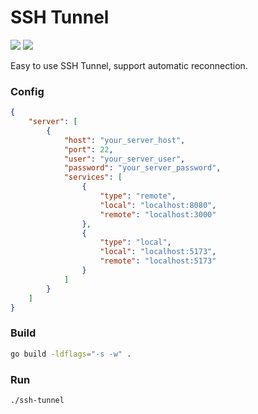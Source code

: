 # SSH Tunnel

![](https://img.shields.io/badge/license-MIT-blue)
![](https://img.shields.io/badge/Golang-1.24-blue)

Easy to use SSH Tunnel, support automatic reconnection.

### Config

```json
{
    "server": [
        {
            "host": "your_server_host",
            "port": 22,
            "user": "your_server_user",
            "password": "your_server_password",
            "services": [
                {
                    "type": "remote",
                    "local": "localhost:8080",
                    "remote": "localhost:3000"
                },
                {
                    "type": "local",
                    "local": "localhost:5173",
                    "remote": "localhost:5173"
                }
            ]
        }
    ]
}
```

### Build

```bash
go build -ldflags="-s -w" .
```

### Run

```bash
./ssh-tunnel
```